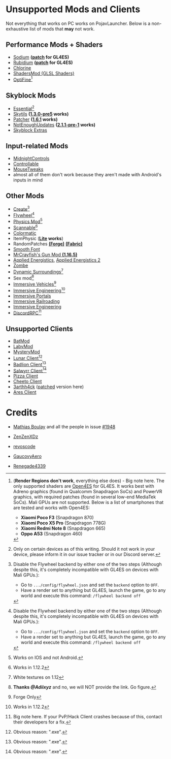 # Unsupported Mods and Clients
Not everything that works on PC works on PojavLauncher. Below is a non-exhaustive list of mods that **may** not work.

## Performance Mods + Shaders
- [Sodium](https://www.curseforge.com/minecraft/mc-mods/sodium) **([patch](https://www.mediafire.com/folder/n004fh6pxuxk8/Sodium_1.17%2B) for GL4ES)**
- [Rubidium](https://www.curseforge.com/minecraft/mc-mods/rubidium/files) **([patch](https://www.mediafire.com/folder/jcyrf8l0osn4m/Rubidium_1.17%2B) for GL4ES)**
- [Chlorine](https://www.curseforge.com/minecraft/mc-mods/chlorine)
- [ShadersMod (GLSL Shaders)](https://www.minecraftforum.net/forums/mapping-and-modding-java-edition/minecraft-mods/1286604-shaders-mod-updated-by-karyonix)
- [OptiFine](https://optifine.net/home)[^1]

## Skyblock Mods
- [Essential](https://essential.gg/)[^2]
- [Skytils](https://github.com/Skytils/SkytilsMod) **([1.3.0-pre5](https://github.com/Skytils/SkytilsMod/releases/download/v1.3.0-pre5/Skytils-1.3.0-pre5.jar) works)**
- [Patcher](https://github.com/Sk1erLLC/Patcher) **([1.6.1](https://www.mediafire.com/file/7a3gubce278k338/Patcher-1.6.1_1.8.9.jar/file) works)**
- [NotEnoughUpdates](https://github.com/Moulberry/NotEnoughUpdates/releases) **([2.1.1-pre-1](https://www.mediafire.com/file/u0l09df4riulu2w/NotEnoughUpdates-2.1.1-pre-1.jar/file) works)**
- [Skyblock Extras](https://sbewebsite.appspot.com/)

## Input-related Mods
- [MidnightControls](https://github.com/TeamMidnightDust/MidnightControls/releases)
- [Controllable](https://www.curseforge.com/minecraft/mc-mods/controllable)
- [MouseTweaks](https://www.curseforge.com/minecraft/mc-mods/mouse-tweaks)
- almost all of them don't work because they aren't made with Android's inputs in mind

## Other Mods
- [Create](https://www.curseforge.com/minecraft/mc-mods/create)[^3]
- [Flywheel](https://www.curseforge.com/minecraft/mc-mods/flywheel)[^3]
- [Physics Mod](https://www.curseforge.com/minecraft/mc-mods/physics-mod)[^4]
- [Scannable](https://www.curseforge.com/minecraft/mc-mods/scannable)[^5]
- [Colormatic](https://www.curseforge.com/minecraft/mc-mods/colormatic)
- ItemPhysic (**[Lite](https://www.curseforge.com/minecraft/mc-mods/itemphysic-lite) works**)
- RandomPatches [**(Forge)**](https://www.curseforge.com/minecraft/mc-mods/randompatches-forge) [**(Fabric)**](https://www.curseforge.com/minecraft/mc-mods/randompatches-fabric)
- [Smooth Font](https://www.curseforge.com/minecraft/mc-mods/smooth-font)
- [MrCrayfish's Gun Mod **(1.16.5)**](https://www.curseforge.com/minecraft/mc-mods/mrcrayfishs-gun-mod)
- [Applied Energistics](https://mcarchive.net/mods/applied-energistics?gvsn=), [Applied Energistics 2](https://www.curseforge.com/minecraft/mc-mods/applied-energistics-2)
- [Zombe](https://forum.feed-the-beast.com/threads/zombe-mod-for-ftb-1-4-7.18012/)
- [Dynamic Surroundings](https://www.curseforge.com/minecraft/mc-mods/dynamic-surroundings)[^6]
- Sex mod[^7] 
- [Immersive Vehicles](https://www.curseforge.com/minecraft/mc-mods/minecraft-transport-simulator)[^8]
- [Immersive Engineering](https://www.curseforge.com/minecraft/mc-mods/immersive-engineering)[^5]
- [Immersive Portals](https://www.curseforge.com/minecraft/mc-mods/immersive-portals-mod)
- [Immersive Railroading](https://www.curseforge.com/minecraft/mc-mods/immersive-railroading)
- [Immersive Engineering](https://www.curseforge.com/minecraft/mc-mods/immersive-engineering)
- [DiscordRPC](https://www.curseforge.com/minecraft/mc-mods/discordrpc)[^9]

## Unsupported Clients

- [BatMod](https://batmod.com/)
- [LabyMod](https://www.labymod.net/en)
- [MysteryMod](https://mysterymod.net/)
- [Lunar Client](https://www.lunarclient.com/)[^10]
- [Badlion Client](https://client.badlion.net/)[^10]
- [Salwyrr Client](https://www.salwyrr.com/)[^10]
- [Pizza Client](https://qolhub.kieruken.dev/) 
- [Cheeto Client](https://qolhub.kieruken.dev/)
- [3arthh4ck](https://github.com/3arthqu4ke/3arthh4ck) ([patched](https://www.mediafire.com/file/n7ey56j5aued7r0/3arthh4ck-1.8.7-release.jar/file) version here)
- [Ares Client](https://www.aresclient.com/)
# Credits

- [Mathias Boulay](https://github.com/Mathias-Boulay/) and all the people in issue [#1948](https://github.com/PojavLauncherTeam/PojavLauncher/issues/1948)

- [ZenZenXDz](https://github.com/ZenZenXDz)

- [revoscode](https://github.com/revoscode)

- [GaucovyAero](https://github.com/GaucovyAero)

- [Renegade4339](https://github.com/Renegade4339)

[^1]:(**Render Regions don't work**, everything else does) - Big note here. The only supported shaders are [Open4ES](https://www.mediafire.com/folder/cp87zpb3ichj7/Open4ES) for GL4ES. It works best with Adreno graphics (found in Qualcomm Snapdragon SoCs) and PowerVR graphics, with required patches (found in several low-end MediaTek SoCs). Mali GPUs are not supported. Below is a list of smartphones that are tested and works with Open4ES:

	- **Xiaomi Poco F3** (Snapdragon 870)
	- **Xiaomi Poco X5 Pro** (Snapdragon 778G)
	- **Xiaomi Redmi Note 8** (Snapdragon 665)
	- **Oppo A53** (Snapdragon 460)
 [^2]: Only on certain devices as of this writing. Should it not work in your device, please inform it in our issue tracker or in our Discord server.
 [^3]: Disable the Flywheel backend by either one of the two steps (Although despite this, it's completely incompatible with GL4ES on devices with Mali GPUs.):

	- Go to `.../config/flywheel.json` and set the `backend` option to `OFF`.
	- Have a render set to anything but GL4ES, launch the game, go to any world and execute this command: `/flywheel backend off`
 [^4]: Works on IOS and not Android.
 [^5]: Works in 1.12.2
 [^6]: White textures on 1.12
 [^7]: **Thanks *@Adiixyz*** and no, we will NOT provide the link. Go figure.
 [^8]: Forge Only
 [^9]: Big note here. If your PvP/Hack Client crashes because of this, contact their developers for a fix.
 [^10]: Obvious reason: ".exe".

